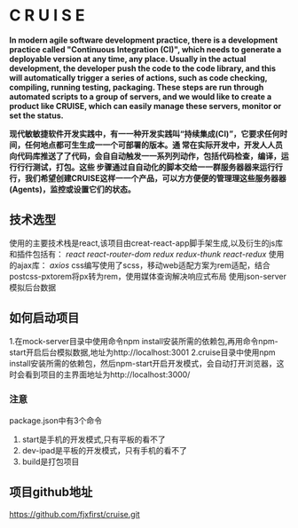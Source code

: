 # C R U I S E

**In modern agile software development practice, there is a development practice called "Continuous Integration (CI)",
which needs to generate a deployable version at any time, any place. Usually in the actual development, the developer
push the code to the code library, and this will automatically trigger a series of actions, such as code checking,
compiling, running testing, packaging. These steps are run through automated scripts to a group of servers, and we
would like to create a product like CRUISE, which can easily manage these servers, monitor or set the status.**

**现代敏敏捷软件开发实践中，有⼀一种开发实践叫“持续集成(CI)”，它要求任何时间，任何地点都可⽣生成⼀一个可部署的版本。通
常在实际开发中，开发⼈人员向代码库推送了了代码，会⾃自动触发⼀一系列列动作，包括代码检查，编译，运⾏行行测试，打包。这些
步骤通过⾃自动化的脚本交给⼀一群服务器器来运⾏行行，我们希望创建CRUISE这样⼀一个产品，可以⽅方便便的管理理这些服务器器
(Agents)，监控或设置它们的状态。**

## 技术选型
使用的主要技术栈是react,该项目由creat-react-app脚手架生成,以及衍生的js库和插件包括有：
*react*
*react-router-dom*
*redux*
*redux-thunk*
*react-redux*
使用的ajax库：
*axios*
css编写使用了scss，移动web适配方案为rem适配，结合postcss-pxtorem将px转为rem，使用媒体查询解决响应式布局
使用json-server模拟后台数据



## 如何启动项目
1.在mock-server目录中使用命令npm install安装所需的依赖包,再用命令npm-start开启后台模拟数据,地址为http://localhost:3001
2.cruise目录中使用npm install安装所需的依赖包，然后npm-start开启开发模式，会自动打开浏览器，这时会看到项目的主界面地址为http://localhost:3000/
### 注意
package.json中有3个命令
1. start是手机的开发模式,只有平板的看不了
2. dev-ipad是平板的开发模式，只有手机的看不了
3. build是打包项目

## 项目github地址
https://github.com/fjxfirst/cruise.git